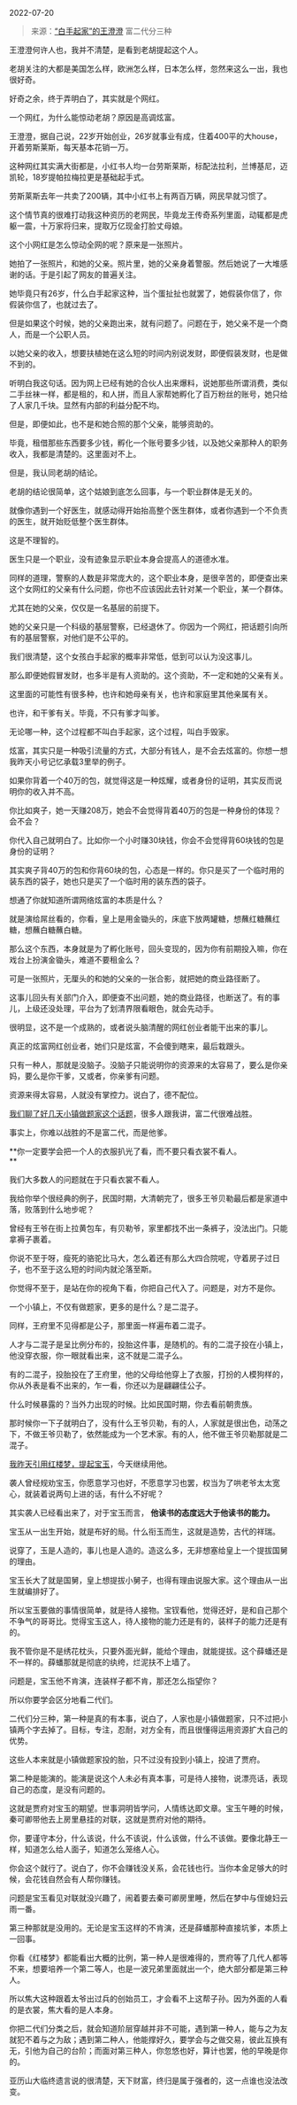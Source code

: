 2022-07-20

> 来源：[“白手起家”的王澄澄](http://mp.weixin.qq.com/s?__biz=MzU0MjYwNDU2Mw==&mid=2247507148&idx=1&sn=85459e336451a13d3adcda9a8aec7c32&chksm=fb1ab0b0cc6d39a6317b95b3c22e070a5cd2babd87ef0c815355f1ba7d4a14e6227a2f47fef8&scene=27#wechat_redirect)
> 富二代分三种

王澄澄何许人也，我并不清楚，是看到老胡提起这个人。  

  

老胡关注的大都是美国怎么样，欧洲怎么样，日本怎么样，忽然来这么一出，我也很好奇。

  

好奇之余，终于弄明白了，其实就是个网红。

  

一个网红，为什么能惊动老胡？原因是高调炫富。

  

王澄澄，据自己说，22岁开始创业，26岁就事业有成，住着400平的大house，开着劳斯莱斯，每天基本花销一万。

  

这种网红其实满大街都是，小红书人均一台劳斯莱斯，标配法拉利，兰博基尼，迈凯轮，18岁提帕拉梅拉更是基础起手式。

  

劳斯莱斯去年一共卖了200辆，其中小红书上有两百万辆，网民早就习惯了。

  

这个情节真的很难打动我这种资历的老网民，毕竟龙王传奇系列里面，动辄都是虎躯一震，十万家将归来，提取万亿现金打脸丈母娘。  

  

这个小网红是怎么惊动全网的呢？原来是一张照片。  

  

她拍了一张照片，和她的父亲。照片里，她的父亲身着警服。然后她说了一大堆感谢的话。于是引起了网友的普遍关注。

  

她毕竟只有26岁，什么白手起家这种，当个蛋扯扯也就罢了，她假装你信了，你假装你信了，也就过去了。  

  

但是如果这个时候，她的父亲跑出来，就有问题了。问题在于，她父亲不是一个商人，而是一个公职人员。  

  

以她父亲的收入，想要扶植她在这么短的时间内别说发财，即便假装发财，也是做不到的。  

  

听明白我这句话。因为网上已经有她的合伙人出来爆料，说她那些所谓消费，类似二手丝袜一样，都是租的，和人拼，而且人家帮她孵化了百万粉丝的账号，她只给了人家几千块。显然有内部的利益分配不均。

  

但是，即便如此，也不是和她合照的那个父亲，能够资助的。  

  

毕竟，租借那些东西要多少钱，孵化一个账号要多少钱，以及她父亲那种人的职务收入，我都是清楚的。这里面对不上。  

  

但是，我认同老胡的结论。  

  

老胡的结论很简单，这个姑娘到底怎么回事，与一个职业群体是无关的。

  

就像你遇到一个好医生，就感动得开始抬高整个医生群体，或者你遇到一个不负责的医生，就开始贬低整个医生群体。  

  

这是不理智的。

  

医生只是一个职业，没有迹象显示职业本身会提高人的道德水准。  

  

同样的道理，警察的人数是非常庞大的，这个职业本身，是很辛苦的，即便查出来这个女网红的父亲有什么问题，你也不应该因此去针对某一个职业，某一个群体。  

  

尤其在她的父亲，仅仅是一名基层的前提下。

  

她的父亲只是一个科级的基层警察，已经退休了。你因为一个网红，把话题引向所有的基层警察，对他们是不公平的。

  

我们很清楚，这个女孩白手起家的概率非常低，低到可以认为没这事儿。

  

那么即便她假冒发财，也多半是有人资助的。这个资助，不一定和她的父亲有关。  

  

这里面的可能性有很多种，也许和她母亲有关，也许和家庭里其他亲属有关。  

  

也许，和干爹有关。毕竟，不只有爹才叫爹。

  

无论哪一种，这个过程都不叫白手起家，这个过程，叫白手毁家。  

  

炫富，其实只是一种吸引流量的方式，大部分有钱人，是不会去炫富的。你想一想我昨天小号记忆承载3里举的例子。  

  

如果你背着一个40万的包，就觉得这是一种炫耀，或者身份的证明，其实反而说明你的收入并不高。  

  

你比如爽子，她一天赚208万，她会不会觉得背着40万的包是一种身份的体现？会不会？  

  

你代入自己就明白了。比如你一个小时赚30块钱，你会不会觉得背60块钱的包是身份的证明？  

  

其实爽子背40万的包和你背60块的包，心态是一样的。你只是买了一个临时用的装东西的袋子，她也只是买了一个临时用的装东西的袋子。  

  

想通了你就知道所谓网络炫富的本质是什么？  

  

就是演给屌丝看的，你看，皇上是用金锄头的，床底下放两罐糖，想蘸红糖蘸红糖，想蘸白糖蘸白糖。

  

那么这个东西，本身就是为了孵化账号，回头变现的，因为你有前期投入嘛，你在戏台上扮演金锄头，难道不要租金么？  

  

可是一张照片，无厘头的和她的父亲的一张合影，就把她的商业路径断了。  

  

这事儿回头有关部门介入，即便查不出问题，她的商业路径，也断送了。有的事儿，上级还没处理，平台为了划清界限看眼色，就会先动手。

  

很明显，这不是一个成熟的，或者说头脑清醒的网红创业者能干出来的事儿。

  

真正的炫富网红创业者，她们只是炫富，不会傻到瞎来，最后栽跟头。

  

只有一种人，那就是没脑子。没脑子只能说明你的资源来的太容易了，要么是你亲妈，要么是你干爹，又或者，你亲爹有问题。  

  

资源来得太容易，人就没有掌控力。说白了，德不配位。  

  

[我们聊了好几天小镇做题家这个话题](http://mp.weixin.qq.com/s?__biz=MzU0MjYwNDU2Mw==&mid=2247507140&idx=1&sn=fc461ad9ba15fee79716bdf741f23efa&chksm=fb1ab0b8cc6d39aee23a4ae51f8889ac022d928a534cf1f2a17c053853558f560071d3d788fe&scene=21#wechat_redirect)，很多人跟我讲，富二代很难战胜。  

  

事实上，你难以战胜的不是富二代，而是他爹。  

  

 **你一定要学会把一个人的衣服扒光了看，而不要只看衣裳不看人。  
**

  

我们大多数人的问题就在于只看衣裳不看人。  

  

我给你举个很经典的例子，民国时期，大清朝完了，很多王爷贝勒最后都是家道中落，败落到什么地步呢？  

  

曾经有王爷在街上拉黄包车，有贝勒爷，家里都找不出一条裤子，没法出门。只能拿褥子裹着。

  

你说不至于呀，瘦死的骆驼比马大，怎么着还有那么大四合院呢，守着房子过日子，也不至于这么短的时间内就沦落至斯。  

  

你觉得不至于，是站在你的视角下看，你把自己代入了。问题是，对方不是你。  

  

一个小镇上，不仅有做题家，更多的是什么？是二混子。  

  

同样，王府里不见得都是公子，那里面一样遍布着二混子。  

  

人才与二混子是呈比例分布的，投胎这件事，是随机的。有的二混子投在小镇上，他没穿衣服，你一眼就看出来，这不就是二混子么。  

  

有的二混子，投胎投在了王府里，他的父母给他穿上了衣服，打扮的人模狗样的，你从外表是看不出来的，乍一看，你还以为是翩翩佳公子。

  

什么时候暴露的？当外力出现的时候。比如民国时期，你去看前朝贵族。

  

那时候你一下子就明白了，没有什么王爷贝勒，有的人，人家就是很出色，动荡之下，不做王爷贝勒了，依然能成为一个艺术家。有的人，他不做王爷贝勒那就是二混子。  

  

[我昨天引用红楼梦，提起宝玉](http://mp.weixin.qq.com/s?__biz=MzU0MjYwNDU2Mw==&mid=2247507140&idx=1&sn=fc461ad9ba15fee79716bdf741f23efa&chksm=fb1ab0b8cc6d39aee23a4ae51f8889ac022d928a534cf1f2a17c053853558f560071d3d788fe&scene=21#wechat_redirect)，今天继续用他。  

  

袭人曾经规劝宝玉，你愿意学习也好，不愿意学习也罢，权当为了哄老爷太太宽心，就装着说两句上进的话，有什么不好呢？  

  

其实袭人已经看出来了，对于宝玉而言， **他读书的态度远大于他读书的能力。**  

  

宝玉从一出生开始，就是布好的局。什么衔玉而生，这就是造势，古代的祥瑞。

  

说穿了，玉是人造的，事儿也是人造的。造这么多，无非想塞给皇上一个提拔国舅的理由。  

  

宝玉长大了就是国舅，皇上想提拔小舅子，也得有理由说服大家。这个理由从一出生就编排好了。

  

所以宝玉要做的事情很简单，就是待人接物。宝钗看他，觉得还好，是和自己那个不争气的哥哥比。觉得宝玉这人，待人接物的能力还是有的，装样子的能力还是有的。  

  

我不管你是不是绣花枕头，只要外面光鲜，能给个理由，就能提拔。这个薛蟠还是不一样的。薛蟠那就是彻底的纨绔，烂泥扶不上墙了。

  

问题是，宝玉他不肯演，连装样子都不肯，那还怎么指望你？  

  

所以你要学会区分地看二代们。  

  

二代们分三种，第一种是真的有本事，说白了，人家也是小镇做题家，只不过把小镇两个字去掉了。目标，专注，忍耐，对方全有，而且很懂得运用资源扩大自己的优势。  

  

这些人本来就是小镇做题家投的胎，只不过没有投到小镇上，投进了贾府。  

  

第二种是能演的。能演是说这个人未必有真本事，可是待人接物，说漂亮话，表现自己的态度，是没有问题的。

  

这就是贾府对宝玉的期望。世事洞明皆学问，人情练达即文章。宝玉午睡的时候，秦可卿带他去上房里悬挂的对联，这就是贾府对他的期待。

  

你，要谨守本分，什么该说，什么不该说，什么该做，什么不该做。要像北静王一样，知道怎么给人面子，知道怎么笼络人心。

  

你会这个就行了。说白了，你不会赚钱没关系，会花钱也行。当你本金足够大的时候，会花钱自然会有人帮你赚钱。

  

问题是宝玉看见对联就没兴趣了，闹着要去秦可卿房里睡，然后在梦中与侄媳妇云雨一番。

  

第三种那就是没用的。无论是宝玉这样的不肯演，还是薛蟠那种直接坑爹，本质上一回事。

  

你看《红楼梦》都能看出大概的比例，第一种人是很难得的，贾府等了几代人都等不来，想要培养一个第二等人，也是一波兄弟里面就出一个，绝大部分都是第三种人。

  

所以焦大这种跟着太爷出过兵的创始员工，才会看不上这帮子孙。因为外面的人看的是衣裳，焦大看的是人本身。

  

你把二代们分类之后，就会知道阶层穿越并非不可能，遇到第一种人，能与之为友就犯不着与之为敌；遇到第二种人，他能撑好久，要学会与之做交易，彼此互换有无，引他为自己的台阶；而面对第三种人，你忽悠也好，算计也罢，他的早晚是你的。

  

亚历山大临终遗言说的很清楚，天下财富，终归是属于强者的，这一点谁也没法改变。

